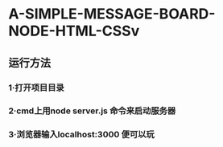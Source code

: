 # A-SIMPLE-MESSAGE-BOARD-NODE-HTML-CSSv


## 运行方法
### 1·打开项目目录
### 2·cmd上用node server.js 命令来启动服务器
### 3·浏览器输入localhost:3000 便可以玩
